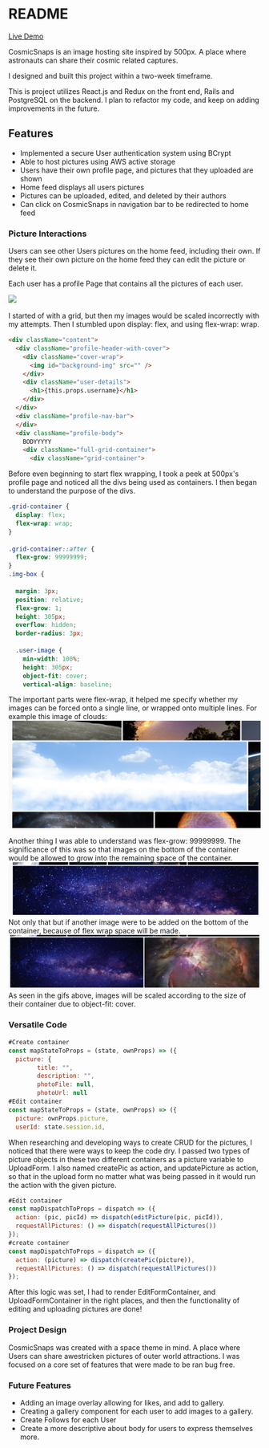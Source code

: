 # README

[Live Demo](https://cosmicsnaps.herokuapp.com/)

CosmicSnaps is an image hosting site inspired by 500px. A place where astronauts can share their cosmic related captures.

I designed and built this project within a two-week timeframe.

This is project utilizes React.js and Redux on the front end, Rails and PostgreSQL on the backend.
I plan to refactor my code, and keep on adding improvements in the future.

## Features
* Implemented a secure User authentication system using BCrypt
* Able to host pictures using AWS active storage
* Users have their own profile page, and pictures that they uploaded are shown
* Home feed displays all users pictures
* Pictures can be uploaded, edited, and deleted by their authors
* Can click on CosmicSnaps in navigation bar to be redirected to home feed

### Picture Interactions
Users can see other Users pictures on the home feed, including their own. If they see their own picture on the home feed they can edit the picture or delete it.

Each user has a profile Page that contains all the pictures of each user.

![](app/assets/images/imagegrid.gif)

I started of with a grid, but then my images would be scaled incorrectly with my attempts. Then I stumbled upon display: flex, and using flex-wrap: wrap.

```html
<div className="content">
  <div className="profile-header-with-cover">
    <div className="cover-wrap">
      <img id="background-img" src="" />
    </div>
    <div className="user-details">
      <h1>{this.props.username}</h1>
    </div>
  </div>
  <div className="profile-nav-bar">
  </div>
  <div className="profile-body">
    BODYYYYY
    <div className="full-grid-container">
      <div className="grid-container">
```
Before even beginning to start flex wrapping, I took a peek at 500px's profile page and noticed all the divs being used as containers. I then began to understand the purpose of the divs.

```css
.grid-container {
  display: flex;
  flex-wrap: wrap;
}

.grid-container::after {
  flex-grow: 99999999;
}
.img-box {

  margin: 3px;
  position: relative;
  flex-grow: 1;
  height: 305px;
  overflow: hidden;
  border-radius: 3px;

  .user-image {
    min-width: 100%;
    height: 305px;
    object-fit: cover;
    vertical-align: baseline;
```
The important parts were flex-wrap, it helped me specify whether my images can be forced onto a single line, or wrapped onto multiple lines. For example this image of clouds:
![](app/assets/images/multiflex.png)

Another thing I was able to understand was flex-grow: 99999999. The significance of this was so that images on the bottom of the container would be allowed to grow into the remaining space of the container.
![](app/assets/images/flexgrow.png)
Not only that but if another image were to be added on the bottom of the container, because of flex wrap space will be made.
![](app/assets/images/flexgrow2.png)
As seen in the gifs above, images will be scaled  according to the size of their container due to object-fit: cover.

### Versatile Code
```javascript
#Create container
const mapStateToProps = (state, ownProps) => ({
  picture: {
        title: "",
        description: "",
        photoFile: null,
        photoUrl: null
#Edit container
const mapStateToProps = (state, ownProps) => ({
  picture: ownProps.picture,
  userId: state.session.id,
```
When researching and developing ways to create CRUD for the pictures, I noticed that there were ways to keep the code dry. I passed two types of picture objects in these two different containers as a picture variable to UploadForm. I also named createPic as action, and updatePicture as action, so that in the upload form no matter what was being passed in it would run the action with the given picture.

```javascript
#Edit container
const mapDispatchToProps = dispatch => ({
  action: (pic, picId) => dispatch(editPicture(pic, picId)),
  requestAllPictures: () => dispatch(requestAllPictures())
});
#create container
const mapDispatchToProps = dispatch => ({
  action: (picture) => dispatch(createPic(picture)),
  requestAllPictures: () => dispatch(requestAllPictures())
});
```
After this logic was set, I had to render EditFormContainer, and UploadFormContainer in the right places, and then the functionality of editing and uploading pictures are done!

### Project Design
CosmicSnaps was created with a space theme in mind. A place where Users can share awestricken pictures of outer world attractions. I was focused on a core set of features that were made to be ran bug free.  

### Future Features
* Adding an image overlay allowing for likes, and add to gallery.
* Creating a gallery component for each user to add images to a gallery.
* Create Follows for each User
* Create a more descriptive about body for users to express themselves more.
